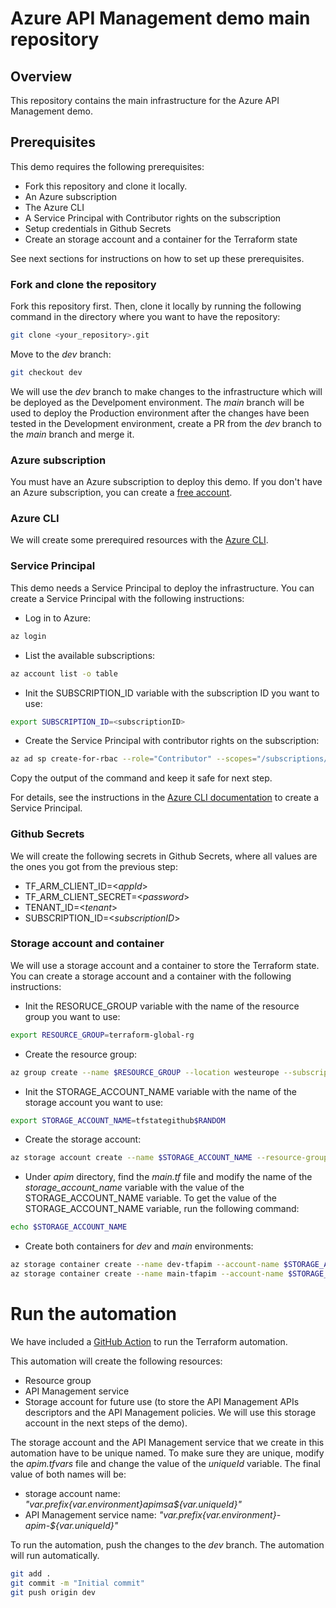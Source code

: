 # Azure API Management demo main repository

## Overview

This repository contains the main infrastructure for the Azure API Management demo.

## Prerequisites

This demo requires the following prerequisites:
- Fork this repository and clone it locally. 
- An Azure subscription
- The Azure CLI
- A Service Principal with Contributor rights on the subscription
- Setup credentials in Github Secrets
- Create an storage account and a container for the Terraform state

See next sections for instructions on how to set up these prerequisites.

### Fork and clone the repository

Fork this repository first. 
Then, clone it locally by running the following command in the directory where you want to have the repository:

```bash
git clone <your_repository>.git
```

Move to the *dev* branch:

```bash
git checkout dev
```

We will use the *dev* branch to make changes to the infrastructure which will be deployed as the Develpoment environment. The *main* branch will be used to deploy the Production environment after the changes have been tested in the Development environment, create a PR from the *dev* branch to the *main* branch and merge it.


### Azure subscription

You must have an Azure subscription to deploy this demo. If you don't have an Azure subscription, you can create a [free account](https://azure.microsoft.com/free).

### Azure CLI

We will create some prerequired resources with the [Azure CLI](https://docs.microsoft.com/cli/azure/install-azure-cli). 

### Service Principal

This demo needs a Service Principal to deploy the infrastructure. You can create a Service Principal with the following instructions:

- Log in to Azure:

```bash
az login
```

- List the available subscriptions:

```bash
az account list -o table
```

- Init the SUBSCRIPTION_ID variable with the subscription ID you want to use:

```bash
export SUBSCRIPTION_ID=<subscriptionID>
```

- Create the Service Principal with contributor rights on the subscription:
    
```bash
az ad sp create-for-rbac --role="Contributor" --scopes="/subscriptions/$SUBSCRIPTION_ID"
```

Copy the output of the command and keep it safe for next step.

For details, see the instructions in the [Azure CLI documentation](https://docs.microsoft.com/en-us/cli/azure/create-an-azure-service-principal-azure-cli?view=azure-cli-latest) to create a Service Principal.

### Github Secrets

We will create the following secrets in Github Secrets, where all values are the ones you got from the previous step:

- TF_ARM_CLIENT_ID=<*appId*>
- TF_ARM_CLIENT_SECRET=<*password*>
- TENANT_ID=<*tenant*>
- SUBSCRIPTION_ID=<*subscriptionID*>

### Storage account and container

We will use a storage account and a container to store the Terraform state. You can create a storage account and a container with the following instructions:

- Init the RESORUCE_GROUP variable with the name of the resource group you want to use:

```bash
export RESOURCE_GROUP=terraform-global-rg
```

- Create the resource group:

```bash
az group create --name $RESOURCE_GROUP --location westeurope --subscription $SUBSCRIPTION_ID
```

- Init the STORAGE_ACCOUNT_NAME variable with the name of the storage account you want to use:

```bash
export STORAGE_ACCOUNT_NAME=tfstategithub$RANDOM
```

- Create the storage account:

```bash
az storage account create --name $STORAGE_ACCOUNT_NAME --resource-group $RESOURCE_GROUP --location westeurope --sku Standard_LRS --subscription $SUBSCRIPTION_ID
```

- Under *apim* directory, find the *main.tf* file and modify the name of the *storage_account_name* variable with the value of the STORAGE_ACCOUNT_NAME variable. To get the value of the STORAGE_ACCOUNT_NAME variable, run the following command:

```bash
echo $STORAGE_ACCOUNT_NAME
```

- Create both containers for *dev* and *main* environments:

```bash
az storage container create --name dev-tfapim --account-name $STORAGE_ACCOUNT_NAME --subscription $SUBSCRIPTION_ID
az storage container create --name main-tfapim --account-name $STORAGE_ACCOUNT_NAME --subscription $SUBSCRIPTION_ID
```

# Run the automation

We have included a [GitHub Action](.github/workflows/apim-deployment.yaml) to run the Terraform automation.

This automation will create the following resources:
- Resource group
- API Management service
- Storage account for future use (to store the API Management APIs descriptors and the API Management policies. We will use this storage account in the next steps of the demo).

The storage account and the API Management service that we create in this automation have to be unique named. To make sure they are unique, modify the *apim.tfvars* file and change the value of the *uniqueId* variable. The final value of both names will be:
- storage account name: *"${var.prefix}${var.environment}apimsa${var.uniqueId}"*
- API Management service name: *"${var.prefix}${var.environment}-apim-${var.uniqueId}"*

To run the automation, push the changes to the *dev* branch. The automation will run automatically.

```bash	
git add .
git commit -m "Initial commit"
git push origin dev
```